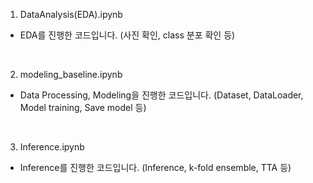 1. DataAnalysis(EDA).ipynb
* EDA를 진행한 코드입니다. (사진 확인, class 분포 확인 등)
<br>

2. modeling_baseline.ipynb
* Data Processing, Modeling을 진행한 코드입니다. (Dataset, DataLoader, Model training, Save model 등)
<br>

3. Inference.ipynb
* Inference를 진행한 코드입니다. (Inference, k-fold ensemble, TTA 등)
